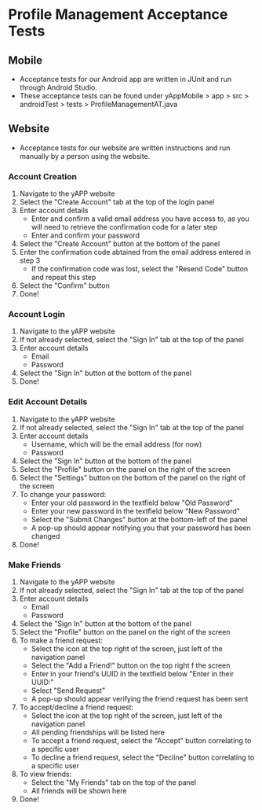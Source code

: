 # Profile Management Acceptance Tests

## Mobile
 - Acceptance tests for our Android app are written in JUnit and run through Android Studio.
 - These acceptance tests can be found under yAppMobile > app > src > androidTest > tests > ProfileManagementAT.java

## Website
 - Acceptance tests for our website are written instructions and run manually by a person using the website.

### Account Creation
1. Navigate to the yAPP website
2. Select the "Create Account" tab at the top of the login panel
3. Enter account details
    - Enter and confirm a valid email address you have access to, as you will need to retrieve the confirmation code for a later step
    - Enter and confirm your password
4. Select the "Create Account" button at the bottom of the panel
5. Enter the confirmation code abtained from the email address entered in step 3
    - If the confirmation code was lost, select the "Resend Code" button and repeat this step
6. Select the "Confirm" button
7. Done!

### Account Login
1. Navigate to the yAPP website
2. If not already selected, select the "Sign In" tab at the top of the panel
3. Enter account details
    - Email
    - Password
4. Select the "Sign In" button at the bottom of the panel
5. Done!

### Edit Account Details
1. Navigate to the yAPP website
2. If not already selected, select the "Sign In" tab at the top of the panel
3. Enter account details
    - Username, which will be the email address (for now)
    - Password
4. Select the "Sign In" button at the bottom of the panel
5. Select the "Profile" button on the panel on the right of the screen
6. Select the "Settings" button on the bottom of the panel on the right of the screen
7. To change your password:
    - Enter your old password in the textfield below "Old Password"
    - Enter your new password in the textfield below "New Password"
    - Select the "Submit Changes" button at the bottom-left of the panel
    - A pop-up should appear notifying you that your password has been changed
8. Done!

### Make Friends
1. Navigate to the yAPP website
2. If not already selected, select the "Sign In" tab at the top of the panel
3. Enter account details
    - Email
    - Password
4. Select the "Sign In" button at the bottom of the panel
5. Select the "Profile" button on the panel on the right of the screen
6. To make a friend request:
    - Select the icon at the top right of the screen, just left of the navigation panel
    - Select the "Add a Friend!" button on the top right f the screen
    - Enter in your friend's UUID in the textfield below "Enter in their UUID:"
    - Select "Send Request"
    - A pop-up should appear verifying the friend request has been sent
7. To accept/decline a friend request:
    - Select the icon at the top right of the screen, just left of the navigation panel
    - All pending friendships will be listed here
    - To accept a friend request, select the "Accept" button correlating to a specific user
    - To decline a friend request, select the "Decline" button correlating to a specific user
8. To view friends:
    - Select the "My Friends" tab on the top of the panel
    - All friends will be shown here
9. Done!

